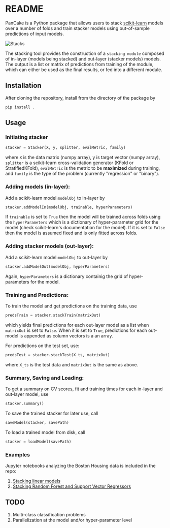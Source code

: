 # README

PanCake is a Python package that allows users to stack [scikit-learn](https://scikit-learn.org/stable/) models over a number 
of folds and train stacker models using out-of-sample predictions of input models.

![Stacks](https://github.com/bhimmetoglu/Pancake/blob/master/docs/img/Stacks.jpeg)

The stacking tool provides the construction of a `stacking module` composed of in-layer (models being stacked)
and out-layer (stacker models) models. The output is a list or matrix of predictions from training of the module,
which can either be used as the final results, or fed into a different module.

## Installation

After cloning the repository, install from the directory of the package by

```
pip install .
```

## Usage

### Initiating stacker
```python
stacker = Stacker(X, y, splitter, evalMetric, family)
```
where `X` is the data matrix (numpy array), y is target vector (numpy array),
`splitter` is a scikit-learn cross-validation generator (KFold or StratifiedKFold),
`evalMetric` is the metric to be **maximized** during training, and `family` is the 
type of the problem (currently "regression" or "binary"). 

### Adding models (in-layer):

Add a scikit-learn model `modelObj` to in-layer by
```python
stacker.addModelIn(modelObj, trainable, hyperParameters)
```
If `trainable` is set to `True` then the model will be trained across folds using the 
`hyperParameters` which is a dictionary of hyper-parameter grid for the 
model (check scikit-learn's documentation for the model). If it is set
to `False` then the model is assumed fixed and is only fitted across folds.

### Adding stacker models (out-layer):

Add a scikit-learn model `modelObj` to out-layer by
```python
stacker.addModelOut(modelObj, hyperParameters)
```
Again, `hyperParameters` is a dictionary containig the grid
of hyper-parameters for the model.

### Training and Predictions:
To train the model and get predictions on the training data, use
```python
predsTrain = stacker.stackTrain(matrixOut)
```
which yields final predictions for each out-layer model as a list when
`matrixOut` is set to `False`. When it is set to `True`, predictions
for each out-model is appended as column vectors is a an array.

For predictions on the test set, use:
```python
predsTest = stacker.stackTest(X_ts, matrixOut)
```
where `X_ts` is the test data and `matrixOut` is the same as above.

### Summary, Saving and Loading:
To get a summary on CV scores, fit and training times for each in-layer and
out-layer model, use
```python
stacker.summary()
```

To save the trained stacker for later use, call
```python
saveModel(stacker, savePath)
```
To load a trained model from disk, call
```python
stacker = loadModel(savePath)
```

### Examples
Jupyter notebooks analyzing the Boston Housing data is included in the repo:
1. [Stacking linear models](https://github.com/bhimmetoglu/Pancake/blob/master/examples/BosHousing.ipynb)
2. [Stacking Random Forest and Support Vector Regressors](https://github.com/bhimmetoglu/Pancake/blob/master/examples/BosHousing2.ipynb)

## TODO

1. Multi-class classification problems
2. Parallelization at the model and/or hyper-parameter level